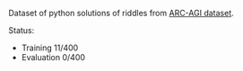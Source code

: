Dataset of python solutions of riddles from [ARC-AGI dataset](https://github.com/fchollet/ARC-AGI).

Status:
- Training 11/400
- Evaluation 0/400
